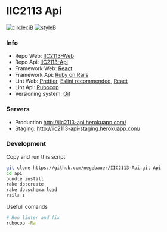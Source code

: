# IIC2113 Api

[![circleciB]][circleciL]
[![styleB]][styleL]

### Info

  - Repo Web: [IIC2113-Web](https://github.com/negebauer/IIC2113-Web)
  - Repo Api: [IIC2113-Api](https://github.com/negebauer/IIC2113-Api)
  - Framework Web: [React](https://facebook.github.io/react/)
  - Framework Api: [Ruby on Rails](http://rubyonrails.org)
  - Lint Web: [Prettier](https://github.com/prettier/prettier), [Eslint recommended](https://eslint.org), [React](https://github.com/yannickcr/eslint-plugin-react)
  - Lint Api: [Rubocop](https://github.com/bbatsov/rubocop)
  - Versioning system: [Git](https://git-scm.com)

### Servers

  - Production http://iic2113-api.herokuapp.com/
  - Staging: http://iic2113-api-staging.herokuapp.com/

### Development

Copy and run this script

```bash
git clone https://github.com/negebauer/IIC2113-Api.git Api
cd api
bundle install
rake db:create
rake db:schema:load
rails s
```

Usefull comands

```bash
# Run linter and fix
rubocop -Ra
```

<!-- Badges -->

[circleciL]:https://circleci.com/gh/negebauer/IIC2113-Api
[circleciB]:https://circleci.com/gh/negebauer/IIC2113-Api.svg?style=svg&circle-token=ca1e7d6025ff39eff6062d20b26fb6d4745359d8

[styleL]:https://github.com/bbatsov/rubocop
[styleB]:https://img.shields.io/badge/code%20style-rubocop-brightgreen.svg?style=flat
